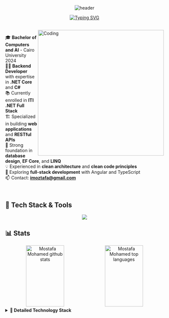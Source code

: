 <!-- HEADER SECTION -->
<div align="center">
  <img src="https://capsule-render.vercel.app/api?type=waving&color=gradient&customColorList=6,11,20&height=200&section=header&text=Mostafa%20Ibrahim&fontSize=70&fontColor=fff&animation=twinkling&fontAlignY=40&desc=Backend%20Engineer%20|%20.NET%20Core%20Developer%20|%20Full%20Stack%20Developer&descAlignY=62&descSize=22" alt="header" />
</div>

<!-- ANIMATED TYPING TEXT -->
<p align="center">
  <a href="https://github.com/DenverCoder1/readme-typing-svg">
    <img src="https://readme-typing-svg.herokuapp.com/?lines=Backend+Engineer+Specializing+in+.NET+Core;Building+Scalable+and+Robust+APIs;Clean+Architecture+Enthusiast;Full+Stack+Developer+with+Backend+Focus&font=Fira%20Code&center=true&width=800&height=50&color=6366F1&vCenter=true&size=28&pause=1000" alt="Typing SVG" />
  </a>
</p>


<br>
  <img align="right" alt="Coding" width="400" src="https://github-readme-stats.vercel.app/api/wakatime?username=Moztafaa&theme=tokyonight&hide_border=true&bg_color=0d1117&title_color=6366F1&text_color=c9d1d9&layout=compact" alt="WakaTime stats" />
  
🎓 **Bachelor of Computers and AI** - Cairo University 2024 <br>
👨‍💻 **Backend Developer** with expertise in **.NET Core** and **C#** <br>
📚 Currently enrolled in **ITI .NET Full Stack** <br>
🏗️ Specialized in building **web applications** and **RESTful APIs** <br>
🔧 Strong foundation in **database design**, **EF Core**, and **LINQ** <br>
💡 Experienced in **clean architecture** and **clean code principles** <br>
🚀 Exploring **full-stack development** with Angular and TypeScript <br>
📫 Contact: **imoztafa@gmail.com** <br>


<br clear="both">

<!-- TECH STACK SECTION -->
<h2 align="left">🧰 Tech Stack & Tools</h2>

<p align="center">
  <a href="https://skillicons.dev">
    <img src="https://skillicons.dev/icons?i=cs,dotnet,js,ts,angular,nodejs,express,html,css,tailwind,postgres,mongodb,docker,git,github,vscode,rider,vim,python,tensorflow&theme=dark&perline=10" />
  </a>
</p>

<!-- GITHUB STATS WITH WAKATIME -->
<h2 align="left">📊 Stats</h2>
<div align="center">
  <img width="49%" height="195px" src="https://github-readme-stats.vercel.app/api?username=Moztafaa&show_icons=true&count_private=true&hide_border=true&title_color=6366F1&icon_color=6366F1&text_color=c9d1d9&bg_color=0d1117" alt="Mostafa Mohamed github stats" /> 
  <img width="49%" height="195px" src="https://github-readme-stats.vercel.app/api/top-langs/?username=Moztafaa&layout=compact&hide_border=true&title_color=6366F1&text_color=c9d1d9&bg_color=0d1117&langs_count=8" alt="Mostafa Mohamed top languages" />
</div>

<details>
<summary><b>🔧 Detailed Technology Stack</b></summary>
<br>

<h3 align="center">🖥️ Backend Development</h3>

<p align="center">
<b>Core Technologies</b><br>
<img src="https://img.shields.io/badge/.NET_Core-512BD4?style=for-the-badge&logo=.net&logoColor=white" />
<img src="https://img.shields.io/badge/C%23-239120?style=for-the-badge&logo=c-sharp&logoColor=white" />
<img src="https://img.shields.io/badge/ASP.NET_Core-512BD4?style=for-the-badge&logo=.net&logoColor=white" />
<img src="https://img.shields.io/badge/Web_API-005571?style=for-the-badge&logo=.net&logoColor=white" />
</p>

<p align="center">
<b>Data Access & ORM</b><br>
<img src="https://img.shields.io/badge/Entity_Framework_Core-512BD4?style=for-the-badge&logo=.net&logoColor=white" />
<img src="https://img.shields.io/badge/LINQ-512BD4?style=for-the-badge&logo=.net&logoColor=white" />
<img src="https://img.shields.io/badge/Dapper-FF0000?style=for-the-badge&logo=.net&logoColor=white" />
<img src="https://img.shields.io/badge/ADO.NET-512BD4?style=for-the-badge&logo=.net&logoColor=white" />
</p>

<p align="center">
<b>API Development</b><br>
<img src="https://img.shields.io/badge/RESTful_APIs-FF6C37?style=for-the-badge&logo=postman&logoColor=white" />
<img src="https://img.shields.io/badge/Swagger-85EA2D?style=for-the-badge&logo=swagger&logoColor=black" />
<img src="https://img.shields.io/badge/JWT-000000?style=for-the-badge&logo=json-web-tokens&logoColor=white" />
<img src="https://img.shields.io/badge/OAuth2-3E7FC1?style=for-the-badge&logo=oauth&logoColor=white" />
</p>

<p align="center">
<b>Architecture & Design Patterns</b><br>
<img src="https://img.shields.io/badge/Clean_Architecture-FF5733?style=for-the-badge" />
<img src="https://img.shields.io/badge/Repository_Pattern-2E86AB?style=for-the-badge" />
<img src="https://img.shields.io/badge/Unit_of_Work-A23B72?style=for-the-badge" />
<img src="https://img.shields.io/badge/SOLID_Principles-F18F01?style=for-the-badge" />
<img src="https://img.shields.io/badge/Dependency_Injection-C73E1D?style=for-the-badge" />
</p>

<p align="center">
<b>Node.js Ecosystem</b><br>
<img src="https://img.shields.io/badge/Node.js-339933?style=for-the-badge&logo=node.js&logoColor=white" />
<img src="https://img.shields.io/badge/Express.js-000000?style=for-the-badge&logo=express&logoColor=white" />
<img src="https://img.shields.io/badge/JavaScript-F7DF1E?style=for-the-badge&logo=javascript&logoColor=black" />
</p>

<h3 align="center">💾 Database Technologies</h3>

<p align="center">
<img src="https://img.shields.io/badge/SQL_Server-CC2927?style=for-the-badge&logo=microsoft-sql-server&logoColor=white" />
<img src="https://img.shields.io/badge/PostgreSQL-316192?style=for-the-badge&logo=postgresql&logoColor=white" />
<img src="https://img.shields.io/badge/MongoDB-47A248?style=for-the-badge&logo=mongodb&logoColor=white" />
<img src="https://img.shields.io/badge/Redis-DC382D?style=for-the-badge&logo=redis&logoColor=white" />
</p>


<h3 align="center">🎨 Frontend Development</h3>
<p align="center">
<img src="https://img.shields.io/badge/Angular-DD0031?style=for-the-badge&logo=angular&logoColor=white" />
<img src="https://img.shields.io/badge/TypeScript-3178C6?style=for-the-badge&logo=typescript&logoColor=white" />
<img src="https://img.shields.io/badge/HTML5-E34F26?style=for-the-badge&logo=html5&logoColor=white" />
<img src="https://img.shields.io/badge/CSS3-1572B6?style=for-the-badge&logo=css3&logoColor=white" />
<img src="https://img.shields.io/badge/Sass-CC6699?style=for-the-badge&logo=sass&logoColor=white" />
<img src="https://img.shields.io/badge/Tailwind_CSS-38B2AC?style=for-the-badge&logo=tailwind-css&logoColor=white" />
</p>

<h3 align="center">🛠️ DevOps & Tools</h3>
<p align="center">
<img src="https://img.shields.io/badge/Docker-2496ED?style=for-the-badge&logo=docker&logoColor=white" />
<img src="https://img.shields.io/badge/Git-F05032?style=for-the-badge&logo=git&logoColor=white" />
<img src="https://img.shields.io/badge/GitHub-181717?style=for-the-badge&logo=github&logoColor=white" />
<img src="https://img.shields.io/badge/VS_Code-007
